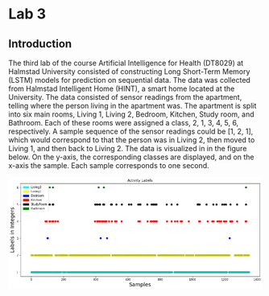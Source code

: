 # Lab 3
## Introduction
The third lab of the course Artificial Intelligence for Health (DT8029) at Halmstad University consisted of constructing Long Short-Term Memory (LSTM) models for prediction on sequential data. 
The data was collected from Halmstad Intelligent Home (HINT), a smart home located at the University. 
The data consisted of sensor readings from the apartment, telling where the person living in the apartment was. The apartment is split into six main rooms, Living 1, Living 2, Bedroom, Kitchen, Study room, and Bathroom. 
Each of these rooms were assigned a class, 2, 1, 3, 4, 5, 6, respectively. 
A sample sequence of the sensor readings could be [1, 2, 1], which would correspond to that the person was in Living 2, then moved to Living 1, and then back to Living 2.
The data is visualized in in the figure below. On the y-axis, the corresponding classes are displayed, and on the x-axis the sample. Each sample corresponds to one second. 

![Data Visualized](/Lab3/Data/data.png)
